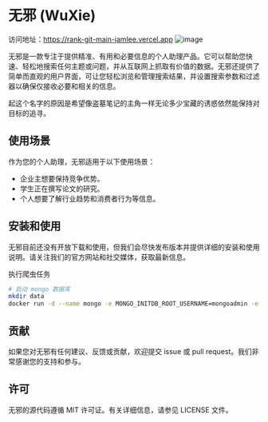 # 无邪 (WuXie)

访问地址：https://rank-git-main-jamlee.vercel.app
![image](https://user-images.githubusercontent.com/5196641/230767990-8af3632d-acf3-449f-a743-593f10994877.png)

无邪是一款专注于提供精准、有用和必要信息的个人助理产品。它可以帮助您快速、轻松地搜索任何主题或问题，并从互联网上抓取有价值的数据。无邪还提供了简单而直观的用户界面，可让您轻松浏览和管理搜索结果，并设置搜索参数和过滤器以确保仅接收必要和相关的信息。

起这个名字的原因是希望像盗墓笔记的主角一样无论多少宝藏的诱惑依然能保持对目标的追寻。

## 使用场景

作为您的个人助理，无邪适用于以下使用场景：

- 企业主想要保持竞争优势。
- 学生正在撰写论文的研究。
- 个人想要了解行业趋势和消费者行为等信息。

## 安装和使用

无邪目前还没有开放下载和使用，但我们会尽快发布版本并提供详细的安装和使用说明。请关注我们的官方网站和社交媒体，获取最新信息。

执行爬虫任务
```bash
# 启动 mongo 数据库
mkdir data
docker run -d --name mongo -e MONGO_INITDB_ROOT_USERNAME=mongoadmin -e MONGO_INITDB_ROOT_PASSWORD=secret -v `pwd`/data:/data/db -p 27017:27017 mongo
```

## 贡献

如果您对无邪有任何建议、反馈或贡献，欢迎提交 issue 或 pull request。我们非常感谢您的支持和参与。

## 许可

无邪的源代码遵循 MIT 许可证。有关详细信息，请参见 LICENSE 文件。

